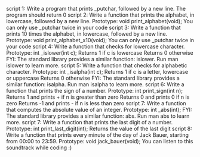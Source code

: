 script 1: Write a program that prints _putchar, followed by a new line.
The program should return 0
script 2: Write a function that prints the alphabet, in lowercase, followed by a new line.
Prototype: void print_alphabet(void);
You can only use _putchar twice in your code
script 3: Write a function that prints 10 times the alphabet, in lowercase, followed by a new line.
Prototype: void print_alphabet_x10(void);
You can only use _putchar twice in your code
script 4: Write a function that checks for lowercase character.
Prototype: int _islower(int c);
Returns 1 if c is lowercase
Returns 0 otherwise
FYI: The standard library provides a similar function: islower. Run man islower to learn more.
script 5: Write a function that checks for alphabetic character.
Prototype: int _isalpha(int c);
Returns 1 if c is a letter, lowercase or uppercase
Returns 0 otherwise
FYI: The standard library provides a similar function: isalpha. Run man isalpha to learn more.
script 6: Write a function that prints the sign of a number.
Prototype: int print_sign(int n);
Returns 1 and prints + if n is greater than zero
Returns 0 and prints 0 if n is zero
Returns -1 and prints - if n is less than zero
script 7: Write a function that computes the absolute value of an integer.
Prototype: int _abs(int);
FYI: The standard library provides a similar function: abs. Run man abs to learn more.
script 7: Write a function that prints the last digit of a number.
Prototype: int print_last_digit(int);
Returns the value of the last digit
script 8: Write a function that prints every minute of the day of Jack Bauer, starting from 00:00 to 23:59.
Prototype: void jack_bauer(void);
You can listen to this soundtrack while coding :)
